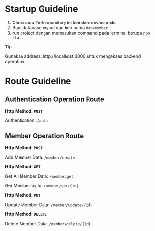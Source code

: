 # Startup Guideline
1. Clone atau Fork repository ini kedalam device anda
2. Buat database mysql dan beri nama `datamember`
3. run project dengan memasukan command pada terminal berupa `npm start`

> [!TIP]
> Gunakan address: http://localhost:3000 untuk mengakses backend operation

# Route Guideline
## Authentication Operation Route
**Http Method: `POST`**

Authentication: `/auth`

## Member Operation Route
**Http Method: `POST`**

Add Member Data: `/member/create`

**Http Method: `GET`**

Get All Member Data: `/member/get`

Get Member by id: `/member/get/{id}`

**Http Method: `PUT`**

Update Member Data: `/member/update/{id}`

**Http Method: `DELETE`**

Delete Member Data: `/member/delete/{id}`
